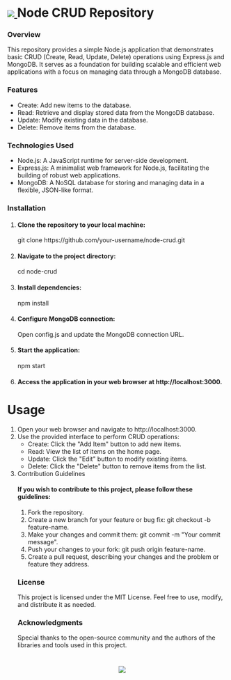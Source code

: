 
<h1 display="flex"> <a href="https://git.io/typing-svg">
    <img src="https://readme-typing-svg.herokuapp.com?font=Fira+Code&pause=500&color=178D9F&width=435&lines=heloooooo+%F0%9F%91%8B;This+is+Sahad+M">
  </a>Node CRUD Repository</h1>

<h3>Overview</h3>
This repository provides a simple Node.js application that demonstrates basic CRUD (Create, Read, Update, Delete) operations using Express.js and MongoDB. It serves as a foundation for building scalable and efficient web applications with a focus on managing data through a MongoDB database.

<h3>Features</h3>
<ul>
  <li>Create: Add new items to the database.</li>
  <li>Read: Retrieve and display stored data from the MongoDB database.</li>
  <li>Update: Modify existing data in the database.</li>
  <li>Delete: Remove items from the database.</li>
</ul>





<h3>Technologies Used</h3>
<ul>
  <li>Node.js: A JavaScript runtime for server-side development.</li>
  <li>Express.js: A minimalist web framework for Node.js, facilitating the building of robust web applications.</li>
  <li>MongoDB: A NoSQL database for storing and managing data in a flexible, JSON-like format.</li>
</ul>


<h3>Installation</h3>


<ol>
  <li>
    <h4>Clone the repository to your local machine:</h4>
    git clone https://github.com/your-username/node-crud.git</li>
  <li>
    <h4>Navigate to the project directory:</h4>
    cd node-crud
  </li>
  <li>
    <h4>Install dependencies:</h4>
    npm install
  </li>
  <li>
    <h4>Configure MongoDB connection:</h4>
      Open config.js and update the MongoDB connection URL.
  </li>
  <li>
    <h4>Start the application:</h4>
    npm start
  </li>
  <li>
    <h4>Access the application in your web browser at http://localhost:3000.</h4>
  </li>
</ol>







<h1>Usage</h1>
<ol>
  <li>Open your web browser and navigate to http://localhost:3000.</li>
  <li>Use the provided interface to perform CRUD operations:
    <ul>
      <li>Create: Click the "Add Item" button to add new items.</li>
      <li>Read: View the list of items on the home page.</li>
      <li>Update: Click the "Edit" button to modify existing items.</li>
      <li>Delete: Click the "Delete" button to remove items from the list.</li>
    </ul>
  </li>
  <li></





<h3>Contribution Guidelines</h3>

<h4>If you wish to contribute to this project, please follow these guidelines:</h4>

<ol>
  <li>Fork the repository.</li>
  <li>Create a new branch for your feature or bug fix: git checkout -b feature-name.</li>
  <li>Make your changes and commit them: git commit -m "Your commit message".</li>
  <li>Push your changes to your fork: git push origin feature-name.</li>
  <li>Create a pull request, describing your changes and the problem or feature they address.</li>
</ol>

<h3>License</h3>

This project is licensed under the MIT License. Feel free to use, modify, and distribute it as needed.

<h3>Acknowledgments</h3>
Special thanks to the open-source community and the authors of the libraries and tools used in this project.
<h1 align="center">
  <a href="https://git.io/typing-svg">
    <img src="https://readme-typing-svg.herokuapp.com?font=Fira+Code&pause=500&color=478D5F&width=435&lines=happy+coding!!!;happy+coding!!!">
  </a>
</h1>
